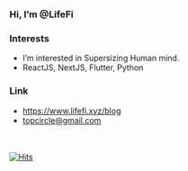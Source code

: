 ### Hi, I’m @LifeFi

### Interests
- I’m interested in Supersizing Human mind.
- ReactJS, NextJS, Flutter, Python

### Link
- https://www.lifefi.xyz/blog
- topcircle@gmail.com

<br/><br/>
  [![Hits](https://hits.sh/github.com/LifeFi.svg?view=today-total&style=flat-square&label=VISITORS&labelColor=44cc11)](https://hits.sh/github.com/LifeFi/)
<!---
여기 넣은 주석은 보이지 않는군
--->
